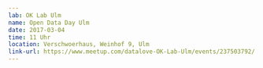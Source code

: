 ```yaml
---
lab: OK Lab Ulm
name: Open Data Day Ulm
date: 2017-03-04
time: 11 Uhr
location: Verschwoerhaus, Weinhof 9, Ulm
link-url: https://www.meetup.com/datalove-OK-Lab-Ulm/events/237503792/
---
```

